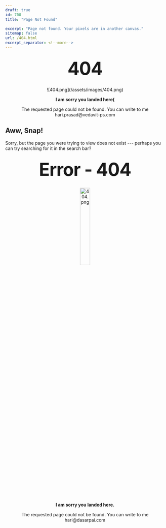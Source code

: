 ```yaml
---
draft: true
id: 700    
title: "Page Not Found"

excerpt: "Page not found. Your pixels are in another canvas."
sitemap: false
url: /404.html
excerpt_separator: <!--more-->
---
```


<style type="text/css" media="screen">
  .container {
    margin: 10px auto;
    max-width: 600px;
    text-align: center;
  }
  h1 {
    margin: 30px 0;
    font-size: 4em;
    line-height: 1;
    letter-spacing: -1px;
  }
</style>

<div class="container">
  <h1>404</h1>
  ![404.png](/assets/images/404.png)

  <p><strong>I am sorry you landed here(</strong></p>
  <p>The requested page could not be found. You can write to me hari.prasad@vedavit-ps.com </p>
</div>



## Aww, Snap!

Sorry, but the page you were trying to view does not exist --- perhaps you can try searching for it in the search bar?

<div class="container">
  <h1>Error - 404</h1>
  <img src="/assets/images/404.png" alt="404.png" width="25%">

  <p><strong>I am sorry you landed here.</strong></p>
  <p>The requested page could not be found. You can write to me hari@dasarpai.com </p>
</div>

<script>
  var GOOG_FIXURL_LANG = 'en';
  var GOOG_FIXURL_SITE = '{{ site.url }}'
</script>

<script src="https://linkhelp.clients.google.com/tbproxy/lh/wm/fixurl.js">
</script>
